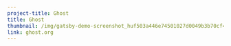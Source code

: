 ```yaml
---
project-title: Ghost
title: Ghost
thumbnail: /img/gatsby-demo-screenshot_huf503a446e74501027d0049b3b70cf420_364260_1280x0_resize_q100_h2_box_3.webp
link: ghost.org
---
```

